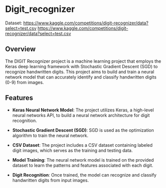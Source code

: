 # Digit_recognizer

Dataset: https://www.kaggle.com/competitions/digit-recognizer/data?select=test.csv
         https://www.kaggle.com/competitions/digit-recognizer/data?select=test.csv

## Overview

The DIGIT Recognizer project is a machine learning project that employs the Keras deep learning framework with Stochastic Gradient Descent (SGD) to recognize handwritten digits. 
This project aims to build and train a neural network model that can accurately identify and classify handwritten digits (0-9) from images.

## Features

- **Keras Neural Network Model**: The project utilizes Keras, a high-level neural networks API, to build a neural network architecture for digit recognition.
  
- **Stochastic Gradient Descent (SGD)**: SGD is used as the optimization algorithm to train the neural network.
  
- **CSV Dataset**: The project includes a CSV dataset containing labeled digit images, which serves as the training and testing data.
  
- **Model Training**: The neural network model is trained on the provided dataset to learn the patterns and features associated with each digit.

- **Digit Recognition**: Once trained, the model can recognize and classify handwritten digits from input images.





